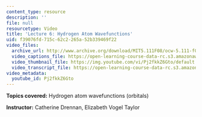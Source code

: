 ```yaml
---
content_type: resource
description: ''
file: null
resourcetype: Video
title: 'Lecture 6: Hydrogen Atom Wavefunctions'
uid: f39076fd-715c-62c2-265a-52b339469f22
video_files:
  archive_url: http://www.archive.org/download/MIT5.111F08/ocw-5.111-f08-lec06_300k.mp4
  video_captions_file: https://open-learning-course-data-rc.s3.amazonaws.com/5-111-principles-of-chemical-science-fall-2008/a1870d9b811e5aacb8524a9f84250e90_Pj2fkkZ6Gto.vtt
  video_thumbnail_file: https://img.youtube.com/vi/Pj2fkkZ6Gto/default.jpg
  video_transcript_file: https://open-learning-course-data-rc.s3.amazonaws.com/5-111-principles-of-chemical-science-fall-2008/df957a0877b7e08eed5365f2d8211d7f_Pj2fkkZ6Gto.pdf
video_metadata:
  youtube_id: Pj2fkkZ6Gto
---
```


**Topics covered:** Hydrogen atom wavefunctions (orbitals)

**Instructor:** Catherine Drennan, Elizabeth Vogel Taylor